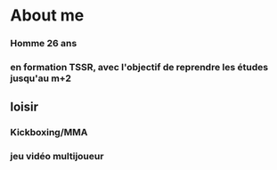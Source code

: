 # About me

### Homme 26 ans 
### en formation TSSR, avec l'objectif de reprendre les études jusqu'au m+2


## loisir
### Kickboxing/MMA
### jeu vidéo multijoueur








